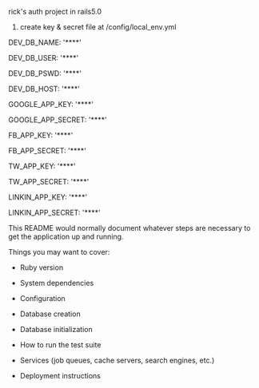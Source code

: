 rick's auth project  in rails5.0

1. create key & secret file at /config/local_env.yml

DEV_DB_NAME: '****'

DEV_DB_USER: '****'

DEV_DB_PSWD: '****'

DEV_DB_HOST: '****'

GOOGLE_APP_KEY: '****'

GOOGLE_APP_SECRET: '****'

FB_APP_KEY: '****'

FB_APP_SECRET: '****'

TW_APP_KEY: '****'

TW_APP_SECRET: '****'

LINKIN_APP_KEY: '****'

LINKIN_APP_SECRET: '****'


This README would normally document whatever steps are necessary to get the
application up and running.

Things you may want to cover:

* Ruby version

* System dependencies

* Configuration

* Database creation

* Database initialization

* How to run the test suite

* Services (job queues, cache servers, search engines, etc.)

* Deployment instructions
